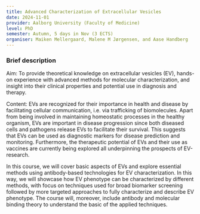 ```yaml
---
title: Advanced Characterization of Extracellular Vesicles
date: 2024-11-01
provider: Aalborg University (Faculty of Medicine)
level: PhD
semester: Autumn, 5 days in Nov (3 ECTS)
organiser: Maiken Mellergaard, Malene M Jørgensen, and Aase Handberg
---
```

### Brief description

Aim: To provide theoretical knowledge on extracellular vesicles (EV), hands-on experience with advanced methods for molecular characterization, and insight into their clinical properties and potential use in diagnosis and therapy. 

Content: EVs are recognized for their importance in health and disease by facilitating cellular communication, i.e. via trafficking of biomolecules. Apart from being involved in maintaining homeostatic processes in the healthy organism, EVs are important in disease progression since both diseased cells and pathogens release EVs to facilitate their survival. This suggests that EVs can be used as diagnostic markers for disease prediction and monitoring. Furthermore, the therapeutic potential of EVs and their use as vaccines are currently being explored all underpinning the prospects of EV-research.

In this course, we will cover basic aspects of EVs and explore essential methods using antibody-based technologies for EV characterization. In this way, we will showcase how EV phenotype can be characterized by different methods, with focus on techniques used for broad biomarker screening followed by more targeted approaches to fully characterize and describe EV phenotype. The course will, moreover, include antibody and molecular binding theory to understand the basic of the applied techniques.
